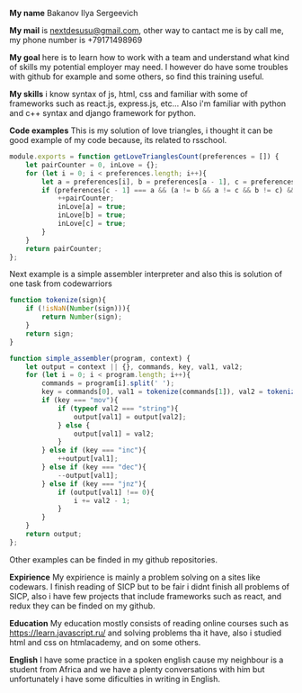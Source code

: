 **My name** Bakanov Ilya Sergeevich  

**My mail** is nextdesusu@gmail.com, other way to cantact me is by call me, my phone number is +79171498969  

**My goal** here is to learn how to work with a team and understand what kind of skills my potential employer may need. I however do have some troubles with github for example and some others, so find this training useful.  

**My skills** i know syntax of js, html, css and familiar with some of frameworks such as react.js, express.js, etc... Also i'm familiar with python and c++ syntax and django framework for python.  

**Code examples** This is my solution of love triangles, i thought it can be good example of my code because, its related to rsschool.  

```js
module.exports = function getLoveTrianglesCount(preferences = []) {
    let pairCounter = 0, inLove = {};
    for (let i = 0; i < preferences.length; i++){
        let a = preferences[i], b = preferences[a - 1], c = preferences[b - 1];
        if (preferences[c - 1] === a && (a != b && a != c && b != c) && !inLove[a] && !inLove[b] && !inLove[c]){
            ++pairCounter;
            inLove[a] = true;
            inLove[b] = true;
            inLove[c] = true;
        }
    }
    return pairCounter;
};
```

Next example is a simple assembler interpreter and also this is solution of one task from codewarriors

```js
function tokenize(sign){
    if (!isNaN(Number(sign))){
        return Number(sign);
    }
    return sign;
}

function simple_assembler(program, context) {
    let output = context || {}, commands, key, val1, val2;
    for (let i = 0; i < program.length; i++){
        commands = program[i].split(' ');
        key = commands[0], val1 = tokenize(commands[1]), val2 = tokenize(commands[2]);
        if (key === "mov"){
            if (typeof val2 === "string"){
                output[val1] = output[val2];
            } else {
                output[val1] = val2;
            }
        } else if (key === "inc"){
            ++output[val1];
        } else if (key === "dec"){
            --output[val1];
        } else if (key === "jnz"){
            if (output[val1] !== 0){
                i += val2 - 1;
            }
        }
    }
	return output;
};
```

Other examples can be finded in my github repositories.

**Expirience** My expirience is mainly a problem solving on a sites like codewars. I finish reading of SICP but to be fair i didnt finish all problems of SICP, also i have few projects that include frameworks such as react, and redux they can be finded on my github.

**Education** My education mostly consists of reading online courses such as https://learn.javascript.ru/ and solving problems tha it have, also i studied html and css on htmlacademy, and on some others.

**English** I have some practice in a spoken english cause my neighbour is a student from Africa and we have a plenty conversations with him but unfortunately i have some dificulties in writing in English.